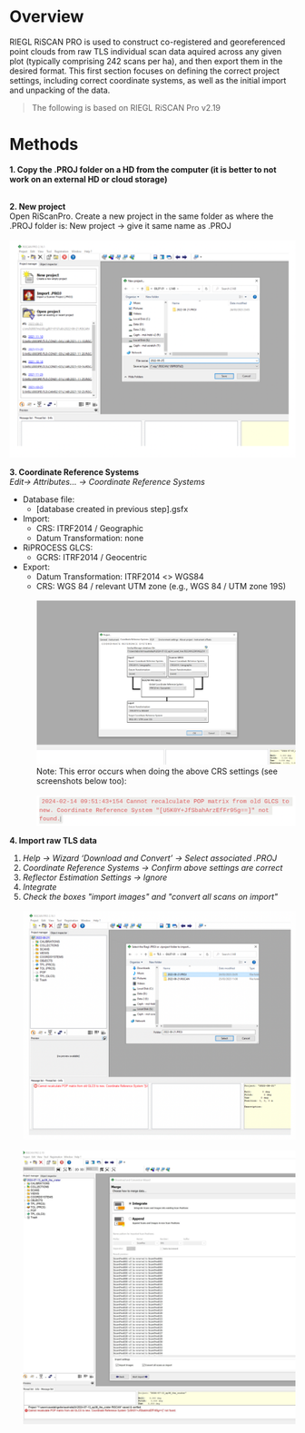 # Overview
RIEGL RiSCAN PRO is used to construct co-registered and georeferenced point clouds from raw TLS individual scan data aquired across any given plot (typically comprising 242 scans per ha), and then export them in the desired format. This first section focuses on defining the correct project settings, including correct coordinate systems, as well as the initial import and unpacking of the data.

> The following is based on RIEGL RiSCAN Pro v2.19

# Methods
**1. Copy the .PROJ folder on a HD from the computer (it is better to not work on an external HD or cloud storage)**
<br><br>

**2. New project**
<br>
Open RiScanPro. Create a new project in the same  folder as where the .PROJ folder is: New project → give it same name as .PROJ
<br><br>
![alt text](img/import1.png)

**3. Coordinate Reference Systems**
<br>
*Edit→ Attributes… → Coordinate Reference Systems*
<br>
* Database file:
    * [database created in previous step].gsfx
* Import:
    * CRS: ITRF2014 / Geographic
    * Datum Transformation: none
* RiPROCESS GLCS: 
    * GCRS: ITRF2014 / Geocentric
* Export:
    * Datum Transformation: ITRF2014 <> WGS84
    * CRS: WGS 84 / relevant UTM zone (e.g., WGS 84 / UTM zone 19S)
<br><br>
![alt text](img/import2.png)
Note: This error occurs when doing the above CRS settings (see screenshots below too):
<br><br>
![alt text](img/import3.png)

**4. Import raw TLS data**
1. *Help → Wizard ‘Download and Convert’ → Select associated .PROJ*
2. *Coordinate Reference Systems → Confirm above settings are correct*
3. *Reflector Estimation Settings → Ignore*
4. *Integrate*
4. *Check the boxes "import images" and "convert all scans on import"*
<br><br>
![alt text](img/import4.png)
<br><br>
![alt text](img/import5.JPG)
